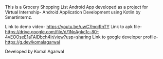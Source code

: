
This is a Grocery Shopping List Android App developed as a project for Virtual Internship- Android Application Development using Kotlin by Smartinternz.

Link to demo video- https://youtu.be/uwC7mqjRnTY
Link to apk file- https://drive.google.com/file/d/1NoAgkc1c-80-4vEOOseE1aTAIDbch4Ir/view?usp=sharing
Link to google developer profile- https://g.dev/komalagarwal

Developed by Komal Agarwal
